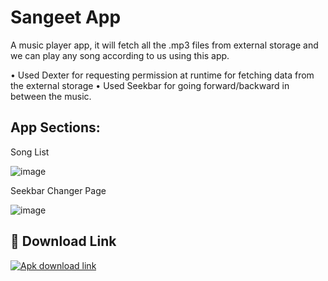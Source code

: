 
# Sangeet App

A music player app, it will fetch all the .mp3 files from external storage and we can play any song according to
us using this app.

• Used Dexter for requesting permission at runtime for fetching data from the external storage
• Used Seekbar for going forward/backward in between the music.

## App Sections:

Song List

![image](https://user-images.githubusercontent.com/88156667/163688458-dea49e29-254d-434b-a875-30945c9b71a8.png)

Seekbar Changer Page

![image](https://user-images.githubusercontent.com/88156667/163688479-daab5b55-902e-4a89-a072-6acabd0a2495.png)

## 🔗 Download Link
[![Apk download link](https://img.shields.io/badge/Apk_Dpwnload_link-000?style=for-the-badge&logo=ko-fi&logoColor=white)](https://drive.google.com/file/d/1Q6xh_5XK0gZ6VqzUGba82Ezjl5z470TG/view?usp=sharing)
